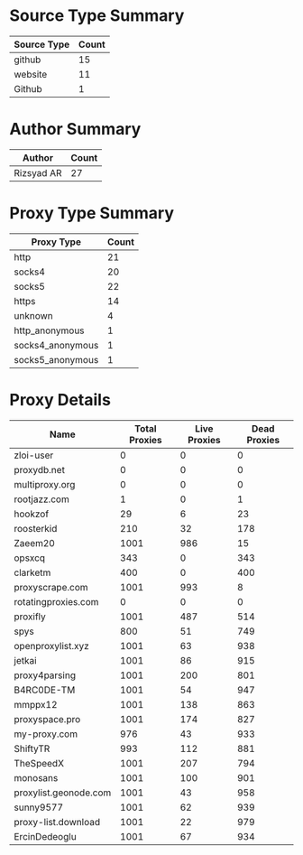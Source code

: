 # Source Type Summary

| Source Type | Count |
|-------------|-------|
| github | 15 |
| website | 11 |
| Github | 1 |


# Author Summary

| Author | Count |
|--------|-------|
| Rizsyad AR | 27 |


# Proxy Type Summary

| Proxy Type | Count |
|------------|-------|
| http | 21 |
| socks4 | 20 |
| socks5 | 22 |
| https | 14 |
| unknown | 4 |
| http_anonymous | 1 |
| socks4_anonymous | 1 |
| socks5_anonymous | 1 |


# Proxy Details

| Name | Total Proxies | Live Proxies | Dead Proxies |
|------|---------------|--------------|---------------|
| zloi-user | 0 | 0 | 0 |
| proxydb.net | 0 | 0 | 0 |
| multiproxy.org | 0 | 0 | 0 |
| rootjazz.com | 1 | 0 | 1 |
| hookzof | 29 | 6 | 23 |
| roosterkid | 210 | 32 | 178 |
| Zaeem20 | 1001 | 986 | 15 |
| opsxcq | 343 | 0 | 343 |
| clarketm | 400 | 0 | 400 |
| proxyscrape.com | 1001 | 993 | 8 |
| rotatingproxies.com | 0 | 0 | 0 |
| proxifly | 1001 | 487 | 514 |
| spys | 800 | 51 | 749 |
| openproxylist.xyz | 1001 | 63 | 938 |
| jetkai | 1001 | 86 | 915 |
| proxy4parsing | 1001 | 200 | 801 |
| B4RC0DE-TM | 1001 | 54 | 947 |
| mmppx12 | 1001 | 138 | 863 |
| proxyspace.pro | 1001 | 174 | 827 |
| my-proxy.com | 976 | 43 | 933 |
| ShiftyTR | 993 | 112 | 881 |
| TheSpeedX | 1001 | 207 | 794 |
| monosans | 1001 | 100 | 901 |
| proxylist.geonode.com | 1001 | 43 | 958 |
| sunny9577 | 1001 | 62 | 939 |
| proxy-list.download | 1001 | 22 | 979 |
| ErcinDedeoglu | 1001 | 67 | 934 |
